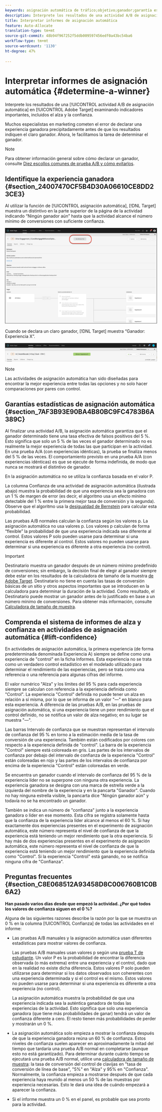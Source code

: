 ```yaml
---
keywords: asignación automática de tráfico;objetivo;ganador;garantía estadística;confianza;determinar ganador;alza;confianza;valor predeterminado;experiencia predeterminada;asignación automática;asignación automática
description: Interprete los resultados de una actividad A/B de asignación automática en Adobe Target examinando indicadores importantes, incluidos el alza y la confianza.
title: Interpretar informes de asignación automática
feature: Auto-Allocate
translation-type: tm+mt
source-git-commit: 48b94f967252f5ddb009597456edf0a43bc54ba6
workflow-type: tm+mt
source-wordcount: '1130'
ht-degree: 47%

---
```



# Interpretar informes de asignación automática {#determine-a-winner}

Interprete los resultados de una [!UICONTROL actividad A/B de asignación automática] en [!UICONTROL Adobe Target] examinando indicadores importantes, incluidos el alza y la confianza.

Muchos especialistas en marketing cometen el error de declarar una experiencia ganadora precipitadamente antes de que los resultados indiquen el claro ganador. Ahora, le facilitamos la tarea de determinar el ganador.

>[!NOTE]
>
>Para obtener información general sobre cómo declarar un ganador, consulte [Diez escollos comunes de prueba A/B y cómo evitarlos](/help/c-activities/t-test-ab/common-ab-testing-pitfalls.md).

## Identifique la experiencia ganadora {#section_24007470CF5B4D30A06610CE8DD23CE3}

Al utilizar la función de [!UICONTROL asignación automática], [!DNL Target] muestra un distintivo en la parte superior de la página de la actividad indicando “Ningún ganador aún” hasta que la actividad alcance el número mínimo de conversiones con suficiente confianza.

![Sin distintivo ganador](/help/c-activities/automated-traffic-allocation/assets/no-winner.png)

Cuando se declara un claro ganador, [!DNL Target] muestra “Ganador: Experiencia X”.

![](assets/winner.png)

>[!NOTE]
>
>Las actividades de asignación automática han sido diseñadas para encontrar la mejor experiencia entre todas las opciones y no solo hacer comparaciones por pares con control.

## Garantías estadísticas de asignación automática {#section_7AF3B93E90BA4B80BC9FC4783B6A389C}

Al finalizar una actividad A/B, la asignación automática garantiza que el ganador determinado tiene una tasa efectiva de falsos positivos del 5 %. Esto significa que solo un 5 % de las veces el ganador determinado no es realmente la mejor experiencia de todas las que participan en la actividad. En una prueba A/A (con experiencias idénticas), la prueba se finaliza menos del 5 % de las veces. El comportamiento previsto en una prueba A/A (con experiencias idénticas) es que se ejecute de forma indefinida, de modo que nunca se mostrará el distintivo de ganador.

En la asignación automática no se utiliza la confianza basada en el valor P.

La columna Confianza de una actividad de asignación automática (ilustrada abajo) muestra la probabilidad de que una experiencia sea la ganadora con un 1 % de margen de error (es decir, el algoritmo usa un efecto mínimo detectable del 1 % entre la primera mejor tasa de conversión y la segunda). Observe que el algoritmo usa la [desigualdad de Bernstein](https://en.wikipedia.org/wiki/Bernstein_inequalities_(probability_theory)) para calcular esta probabilidad.

Las pruebas A/B normales calculan la confianza según los valores p. La asignación automática no usa valores p. Los valores p calculan de forma “flexible” la probabilidad de que una experiencia indicada sea diferente al control. Estos valores P solo pueden usarse para determinar si una experiencia es diferente al control. Estos valores no pueden usarse para determinar si una experiencia es diferente a otra experiencia (no control).

>[!IMPORTANT]
>
>Destinatario muestra un ganador después de un número mínimo predefinido de conversiones; sin embargo, la decisión final de elegir al ganador siempre debe estar en los resultados de la calculadora de tamaño de la muestra [de Adobe Target](https://docs.adobe.com/content/target-microsite/testcalculator.html). Destinatario no tiene en cuenta las tasas de conversión básicas de un sitio y otros aspectos importantes que se introducen en la calculadora para determinar la duración de la actividad. Como resultado, el Destinatario puede mostrar un ganador antes de lo justificado en base a un número mínimo de conversiones. Para obtener más información, consulte [Calculadora de tamaño de muestra](/help/c-activities/t-test-ab/sample-size-determination.md#section_6B8725BD704C4AFE939EF2A6B6E834E6).

## Comprenda el sistema de informes de alza y confianza en actividades de asignación automática {#lift-confidence}

En actividades de asignación automática, la primera experiencia (de forma predeterminada denominada Experiencia A) siempre se define como una experiencia de &quot;control&quot; en la ficha Informes. Esta experiencia no se trata como un verdadero control estadístico en el modelado utilizado para determinar el rendimiento de las experiencias, pero se trata como una referencia o una referencia para algunas cifras del informe.

El valor numérico &quot;Alza&quot; y los límites del 95 % para cada experiencia siempre se calculan con referencia a la experiencia definida como &quot;Control&quot;. La experiencia &quot;Control&quot; definida no puede tener un alza en relación a sí misma, por lo que se informa de un valor &quot;—&quot; en blanco para esta experiencia. A diferencia de las pruebas A/B, en las pruebas de asignación automática, si una experiencia tiene un peor rendimiento que el control definido, no se notifica un valor de alza negativo; en su lugar se muestra &quot;—&quot;.

Las barras Intervalo de confianza que se muestran representan el intervalo de confianza del 95 % en torno a la estimación media de la tasa de conversión de una experiencia. También están codificados por colores con respecto a la experiencia definida de &quot;control&quot;. La barra de la experiencia &quot;Control&quot; siempre está coloreada en gris. Las partes de los intervalos de confianza por debajo del intervalo de confianza de la experiencia &quot;Control&quot; están coloreadas en rojo y las partes de los intervalos de confianza por encima de la experiencia &quot;Control&quot; están coloreadas en verde.

Se encuentra un ganador cuando el intervalo de confianza del 95 % de la experiencia líder no se superpone con ninguna otra experiencia. La experiencia ganadora se designa con una marca de estrella verde a la izquierda del nombre de la experiencia y en la pancarta &quot;Ganador&quot;. Cuando no hay ninguna estrella visible, la pancarta dice &quot;Ningún ganador aún&quot; y todavía no se ha encontrado un ganador.

También se indica un número de &quot;confianza&quot; junto a la experiencia ganadora o líder en ese momento. Esta cifra se registra solamente hasta que la confianza de la experiencia líder alcance al menos el 60 %. Si hay exactamente dos experiencias presentes en el experimento de asignación automática, este número representa el nivel de confianza de que la experiencia está teniendo un mejor rendimiento que la otra experiencia. Si hay más de dos experiencias presentes en el experimento de asignación automática, este número representa el nivel de confianza de que la experiencia está teniendo un mejor rendimiento que la experiencia definida como &quot;Control&quot;. Si la experiencia &quot;Control&quot; está ganando, no se notifica ninguna cifra de &quot;Confianza&quot;.

## Preguntas frecuentes {#section_C8E068512A93458D8C006760B1C0B6A2}

**Han pasado varios días desde que empezó la actividad. ¿Por qué todos los valores de confianza siguen en el 0 %?**

Alguna de las siguientes razones describe la razón por la que se muestra un 0 % en la columna [!UICONTROL Confianza] de todas las actividades en el informe:

* Las pruebas A/B manuales y la asignación automática usan diferentes estadísticas para mostrar valores de confianza.

   Las pruebas A/B manuales usan valores p según una [prueba T de estudiante](https://en.wikipedia.org/wiki/Student%27s_t-test). Un valor P es la probabilidad de encontrar la diferencia observada (o más extrema) entre una experiencia y el control, dado que en la realidad no existe dicha diferencia. Estos valores P solo pueden utilizarse para determinar si los datos observados son coherentes con una experiencia determinada y si el control es el mismo. Estos valores no pueden usarse para determinar si una experiencia es diferente a otra experiencia (no control).

   La asignación automática muestra la probabilidad de que una experiencia indicada sea la auténtica ganadora de todas las experiencias de la actividad. Esto significa que solo una experiencia ganadora (que tiene más probabilidades de ganar) tendrá un valor de confianza diferente a cero. El resto tienen más probabilidades de perder y mostrarán un 0 %.

* La asignación automática solo empieza a mostrar la confianza después de que la experiencia ganadora reúna un 60 % de confianza. Estos niveles de confianza suelen aparecer en aproximadamente la mitad del tiempo que tardaría una prueba A/B normal en completarse (aunque esto no está garantizado). Para determinar durante cuánto tiempo se ejecutará una prueba A/B normal, utilice una [calculadora de tamaño de muestra](https://docs.adobe.com/content/target-microsite/testcalculator.html): la tasa de conversión del control de clavijas en &quot;tasa de conversión de línea de base&quot;, &quot;5%&quot; en &quot;Alza&quot; y 95% en &quot;Confianza&quot;. Normalmente, la confianza empieza a mostrarse después de que cada experiencia haya reunido al menos un 50 % de las muestras por experiencia necesarias. Esto le dará una idea de cuándo empezará a aparecer la confianza.
* Si el informe muestra un 0 % en el panel, es probable que sea pronto para la actividad.

